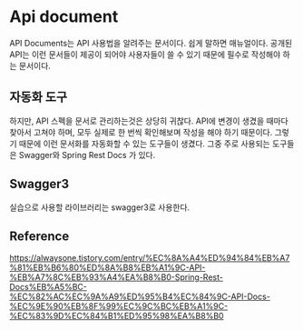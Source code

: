 # Api document
API Documents는 API 사용법을 알려주는 문서이다. 쉽게 말하면 매뉴얼이다. 공개된 API는 이런 문서들이 제공이 되어야 사용자들이 쓸 수 있기 때문에 필수로 작성해야 하는 문서이다. 

## 자동화 도구
하지만, API 스펙을 문서로 관리하는것은 상당히 귀찮다. API에 변경이 생겼을 때마다 찾아서 고쳐야 하며, 모두 실제로 한 번씩 확인해보며 작성을 해야 하기 때문이다. 그렇기 때문에 이런 문서화를 자동화할 수 있는 도구들이 생겼다. 그중 주로 사용되는 도구들은 Swagger와 Spring Rest Docs 가 있다.

## Swagger3
실습으로 사용할 라이브러리는 swagger3로 사용한다.

## Reference
https://alwaysone.tistory.com/entry/%EC%8A%A4%ED%94%84%EB%A7%81%EB%B6%80%ED%8A%B8%EB%A1%9C-API-%EB%A7%8C%EB%93%A4%EA%B8%B0-Spring-Rest-Docs%EB%A5%BC-%EC%82%AC%EC%9A%A9%ED%95%B4%EC%84%9C-API-Docs-%EC%9E%90%EB%8F%99%EC%9C%BC%EB%A1%9C-%EC%83%9D%EC%84%B1%ED%95%98%EA%B8%B0